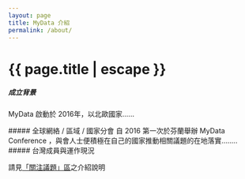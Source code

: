 ```yaml
---
layout: page
title: MyData 介紹
permalink: /about/
---
```


<h1 class="page-title">{{ page.title | escape }}</h1>

##### 成立背景
MyData 啟動於 2016年，以北歐國家......

<div class="divider"></div>
##### 全球網絡 / 區域 / 國家分會
自 2016 第一次於芬蘭舉辦 MyData Conference ，與會人士便積極在自己的國家推動相關議題的在地落實........

<div class="divider"></div>
##### 台灣成員與運作現況
 

請見[「關注議題」區](/issues)之介紹說明


